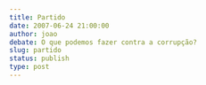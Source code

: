 ```yaml
---
title: Partido
date: 2007-06-24 21:00:00
author: joao
debate: O que podemos fazer contra a corrupção?
slug: partido
status: publish 
type: post
---
```



